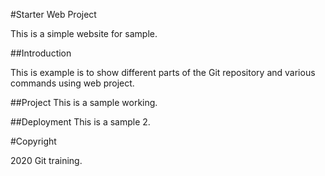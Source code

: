 #Starter Web Project

This is a simple website for sample.

##Introduction

This is example is to show different parts 
of the Git repository and various commands
using web project.

##Project
This is a sample working.


##Deployment
This is a sample 2.

#Copyright

2020 Git training.